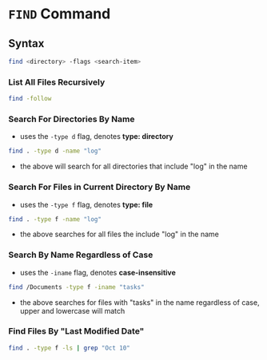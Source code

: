 # ```FIND``` Command

## Syntax
```bash
find <directory> -flags <search-item>
```

### List All Files Recursively
```bash
find -follow
```
### Search For Directories By Name
- uses the ```-type d``` flag, denotes __type: directory__
```bash
find . -type d -name "log"
```
- the above will search for all directories that include "log" in the name

### Search For Files in Current Directory By Name
- uses the ```-type f``` flag, denotes __type: file__
```bash
find . -type f -name "log"
```
- the above searches for all files the include "log" in the name

### Search By Name Regardless of Case
- uses the ```-iname``` flag, denotes __case-insensitive__
```bash
find /Documents -type f -iname "tasks"
```
- the above searches for files with "tasks" in the name regardless of case, upper and lowercase will match

### Find Files By __"Last Modified Date"__
```bash
find . -type f -ls | grep "Oct 10" 
```
